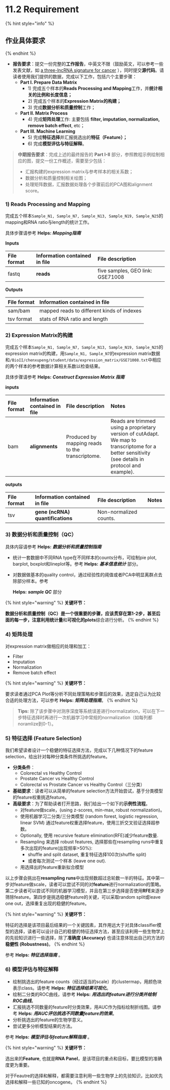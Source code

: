 # 11.2 Requirement

{% hint style="info" %}
## **作业具体要求**
{% endhint %}

* **报告要求**：提交一份完整的**工作报告**，中英文不限（鼓励英文，可以参考一些发表文献，如 [a three-lncRNA signature for cancer](https://www.ncbi.nlm.nih.gov/pubmed/24522499) ），同时提交**源代码**。请读者使用我们提供的数据，完成以下工作，包括六个主要步骤：
  * **Part I. Prepare Data Matrix**
    * 1\) 完成五个样本的**Reads Processing and Mapping**工作，并**统计相关的比例和长度信息；**
    * 2\) 完成五个样本的**Expression Matrix的构建；**
    * 3\) 完成**数据分析和质量控制**工作；
  * **Part II. Matrix Process**
    * 4\) 完成**矩阵处理**工作: 主要包括 **filter, imputation, normalization, remove batch effect**, etc；
  * **Part III. Machine Learning** 
    * 5\) 完成**特征选择**并汇报挑选出的**特征（Feature）；**
    * 6\) 完成**模型评估与特征解释**。

> **中期报告要求**：完成上述的最终报告的 **Part I-II** 部分，参照教程示例绘制相应的图，提交一份工作概述，需要至少包括：
>
> * 汇报构建的expression matrix与参考样本的相关系数；
> * 数据分析和质量控制相关绘图；
> * 处理矩阵数据，汇报数据处理各个步骤前后的PCA图和alignment score。

### 1\) Reads Processing and Mapping

完成五个样本`Sample_N1, Sample_N7, Sample_N13, Sample_N19, Sample_N25`的mapping和RNA ratio与length的统计工作。

具体步骤请参考 **Helps:** _**Mapping指南**_

**Inputs**

| **File format** | **Information contained in file** | **File description** |
| :--- | :--- | :--- |
| fastq | **reads** | five samples, GEO link: GSE71008 |

**Outputs**

| **File format** | **Information contained in file** |
| :--- | :--- |
| sam/bam | mapped reads to different kinds of indexes |
| tsv format | stats of RNA ratio and length |

### 2\) Expression Matrix的构建      <a id="expressmatrix"></a>

完成五个样本`Sample_N1, Sample_N7, Sample_N13, Sample_N19, Sample_N25`的expression matrix的构建，用`Sample_N1, Sample_N7`的expression matrix数据和`/BioII/chenxupeng/student/data/expression_matrix/GSE71008.txt`中相应的两个样本的参考数据计算相关系数以检查结果。

具体步骤请参考 **Helps:** _**Construct Expression Matrix 指南**_

**inputs**

| **File format** | **Information contained in file** | **File description** | **Notes** |
| :--- | :--- | :--- | :--- |
| bam | **alignments** | Produced by mapping reads to the transcriptome. | Reads are trimmed using a proprietary version of cutAdapt. We map to transcriptome for a better sensitivity \(see details in protocol and example\). |

**outputs**

| **File format** | **Information contained in file** | **File description** | **Notes** |
| :--- | :--- | :--- | :--- |
| tsv | **gene \(ncRNA\) quantifications** | Non-normalized counts. |  |

### 3\) 数据分析和质量控制（QC）

具体内容请参考 **Helps:** _**数据分析和质量控制指南**_

* 统计一套数据中不同RNA type在不同样本的counts分布，可绘制pie plot, barplot, boxplot和lineplot等。参考 **Helps:** _**基本信息统计**_ 部分。
* 对数据做基本的quality control，通过经验性的阈值或者PCA中明显离群点去除部分样本。参考

  **Helps:** _**sample QC**_ 部分

{% hint style="warning" %}
**关键环节：**

**数据分析和质量控制（QC）**是一个很重要的步骤，应该贯穿在第1-2步，甚至后面的每一步，注意利用**统计量**和**可视化的plots**综合进行分析。
{% endhint %}

### 4\) 矩阵处理

对expression matrix做相应的处理和加工：

* Filter
* Imputation
* Normalization
* Remove batch effect

{% hint style="warning" %}
**关键环节：**

要求读者通过PCA Plot等分析不同处理策略和步骤后的效果，选定自己认为比较合适的处理方法，可以参考 **Helps:** _**矩阵处理指南**_。
{% endhint %}

> **Tips:** 除了该步骤中对测序深度等系统误差进行normalization，可以在下一步特征选择时再进行一次机器学习中常规的normalization（如每列都noramlize到0-1）。

### 5\) 特征选择 \(Feature Selection\)

我们希望读者设计一个稳健的特征选择方法，完成以下几种情况下的feature selection，给出针对每种分类条件所挑选的feature。

* **分类条件**：
  * Colorectal vs Healthy Control
  * Prostate Cancer vs Healthy Control
  * Colorectal vs Prostate Cancer vs Healthy Control（三分类）
* **基础要求**：读者可以从简单的feature selection方法开始尝试，基于分类模型的feature权重挑选feature。
* **高级要求**：为了帮助读者打开思路，我们给出一个如下的**示例性流程**。
  * 对feature做scale，\(using z-scores, min-max, robust normalization\)。
  * 使用机器学习二分类/三分类模型 \(random forest, logistic regression, linear SVM\) 通过feature权重选择feature，使用三折交叉验证选择超参数。
  * Optionally, 使用 recursive feature elimination\(RFE\)减少feature数量.
  * Resampling 来选择 robust features, 选择那些在resampling runs中重复多次出现的feature\(出现频率&gt;50%\): 
    * shuffle and split dataset, 重复特征选择100次\(shuffle split\)
    * 或者每次测试一个样本 \(leave one out\). 
  * 用选择出的feature重新拟合模型

以上步骤会挑出在**resampling runs**中出现频数超过总轮数一半的特征。其中第一步对feature做scale，读者可以尝试不同的对**feature**进行normalization的策略。第二步读者可以尝试不同的机器学习模型，并且在第三步选择是否使用**RFE**来逐步筛除feature。第四步是挑选稳健feature的关键，可以采取random split或leave one out，选择重复出现的稳健的feature。

{% hint style="warning" %}
**关键环节：**

特征的选择是该项目最后结果的一个关键因素，其作用远大于对具体classifier模型的选择，读者可以设计自己的稳健的特征选择方法，甚至应该利用一些生物学上的先验知识进行一些选择，除了**准确度 \(Accuracy\)** 也请注意体现出自己的方法的**稳健性 \(Robustness\)**。
{% endhint %}

参考 **Helps:** _**特征选择指南**_ 。

### 6\) 模型评估与特征解释

* 绘制挑选出的feature counts（经过适当的scale）的clustermap，用颜色块表示class。请参考 **Helps:** _**特征选择结果可视化**_。
* 绘制二分类的ROC曲线，请参考 **Helps:** _**用选出的feature进行分类并绘制ROC曲线**_。
* 汇报挑选不同数量的feature时分类效果，用AUC作为指标绘制折线图。请参考 **Helps:** _**用AUC评估挑选不同数量feature的效果**_。
* 分析挑选出的feature的生物学意义。
* 尝试更多分析模型结果的方法。

参考 **Helps:** _**模型评估与feature解释指南**_ 。

{% hint style="warning" %}
**关键环节：**

选出来的**Feature**, 也就是**RNA Panel**，是该项目的重点和目标，要比模型的准确度更为重要。

对于Feautre的选择和解释，都需要注意利用一些生物学上的先验知识，比如优先选择和解释一些已知的oncogene。
{% endhint %}

